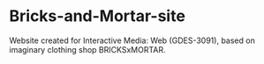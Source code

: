 # Bricks-and-Mortar-site

Website created for Interactive Media: Web (GDES-3091), based on imaginary clothing shop BRICKSxMORTAR.  

